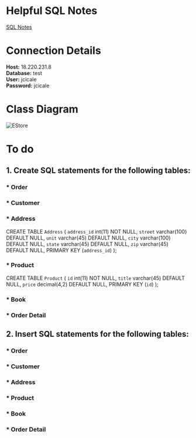 # Helpful SQL Notes
[SQL Notes](./documents/SQL_helpful_notes.md)
# Connection Details
**Host:** 18.220.231.8  
**Database:** test  
**User:** jcicale  
**Password:** jcicale  
# Class Diagram
![EStore](https://i.imgur.com/pZ1eb2O.gif)
# To do
## 1. Create SQL statements for the following tables:
### * Order
### * Customer
### * Address
CREATE TABLE `Address` (
  `address_id` int(11) NOT NULL,
  `street` varchar(100) DEFAULT NULL,
  `unit` varchar(45) DEFAULT NULL,
  `city` varchar(100) DEFAULT NULL,
  `state` varchar(45) DEFAULT NULL,
  `zip` varchar(45) DEFAULT NULL,
  PRIMARY KEY (`address_id`)
);
### * Product
CREATE TABLE `Product` (
  `id` int(11) NOT NULL,
  `title` varchar(45) DEFAULT NULL,
  `price` decimal(4,2) DEFAULT NULL,
  PRIMARY KEY (`id`)
);
### * Book
### * Order Detail
## 2. Insert SQL statements for the following tables:
### * Order
### * Customer
### * Address
### * Product
### * Book
### * Order Detail